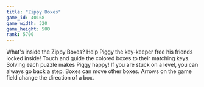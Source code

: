 ```yaml
---
title: "Zippy Boxes"
game_id: 40168
game_width: 320
game_height: 500
rank: 5700
---
```

What's inside the Zippy Boxes? Help Piggy the key-keeper free his friends locked inside! Touch and guide the colored boxes to their matching keys. Solving each puzzle makes Piggy happy!
If you are stuck on a level, you can always go back a step. Boxes can move other boxes. Arrows on the game field change the direction of a box.